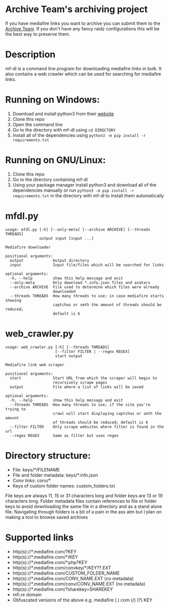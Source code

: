 # Archive Team's archiving project
If you have mediafire links you want to archive you can submit them to the [Archive Team](https://archiveteam.org/index.php?title=MediaFire). If you don't have any fancy raidz configurations this will be the best way to preserve them.

# Description
mf-dl is a command line program for downloading mediafire links in bulk. It also contains a web crawler which can be used for searching for mediafire links.

# Running on Windows:
1. Download and install python3 from their [website](https://www.python.org/)
2. Clone this repo
3. Open the command line
4. Go to the directory with mf-dl using `cd DIRECTORY`
5. Install all of the dependencies using `python3 -m pip install -r requirements.txt`

# Running on GNU/Linux:
1. Clone this repo
2. Go to the directory containing mf-dl
3. Using your package manager install python3 and download all of the dependencies manually or run `python3 -m pip install -r requirements.txt` in the directory with mf-dl to install them automatically

# mfdl.py
	usage: mfdl.py [-h] [--only-meta] [--archive ARCHIVE] [--threads THREADS]
	               output input [input ...]
	
	Mediafire downloader
	
	positional arguments:
	  output             Output directory
	  input              Input file/files which will be searched for links
	
	optional arguments:
	  -h, --help         show this help message and exit
	  --only-meta        Only download *.info.json files and avatars
	  --archive ARCHIVE  File used to determine which files were already
	                     downloaded
	  --threads THREADS  How many threads to use; in case mediafire starts showing
	                     captchas or smth the amount of threads should be reduced;
	                     default is 6

# web_crawler.py
	usage: web_crawler.py [-h] [--threads THREADS]
	                      [--filter FILTER | --regex REGEX]
	                      start output

	Mediafire link web scraper

	positional arguments:
	  start              Start URL from which the scraper will begin to
	                     recursively scrape pages
	  output             File where a list of links will be saved

	optional arguments:
	  -h, --help         show this help message and exit
	  --threads THREADS  How many threads to use; if the site you're trying to
	                     crawl will start displaying captchas or smth the amount
	                     of threads should be reduced; default is 6
	  --filter FILTER    Only scrape websites where filter is found in the url
	  --regex REGEX      Same as filter but uses regex

# Directory structure:
* File: keys/\*/FILENAME
* File and folder metadata: keys/\*.info.json
* Conv links: conv/\*
* Keys of custom folder names: custom_folders.txt

File keys are always 11, 15 or 31 characters long and folder keys are 13 or 19 characters long.
Folder metadata files contain references to file or folder keys to avoid downloading the same file in a directory
and as a stand alone file. Navigating through folders is a bit of a pain in the ass atm but I plan on making a tool to browse
saved archives

# Supported links
* http(s)://\*.mediafire.com/?KEY
* http(s)://\*.mediafire.com/\*/KEY
* http(s)://\*.mediafire.com/\*.php?KEY
* http(s)://\*.mediafire.com/convkey/\*/KEY??.EXT
* http(s)://\*.mediafire.com/CUSTOM_FOLDER_NAME
* http(s)://\*.mediafire.com/CONV_NAME.EXT (no metadata)
* http(s)://\*.mediafire.com/conv/CONV_NAME.EXT (no metadata)
* http(s)://\*.mediafire.com/?sharekey=SHAREKEY
* mfi.re domain
* Obfuscated versions of the above e.g. mediafire (.) com (/) (?) KEY
